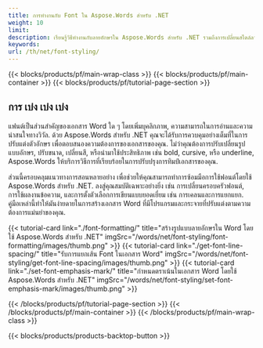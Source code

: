 ```yaml
---
title: การทํางานกับ Font ใน Aspose.Words สําหรับ .NET  
weight: 10
limit:
description: เรียนรู้วิธีทํางานกับลายอักษรใน Aspose.Words สําหรับ .NET รวมถึงการเปลี่ยนสไตล์ลายอักษร ขนาด สี ผลงาน และอื่นๆ
keywords:
url: /th/net/font-styling/
---
```

{{< blocks/products/pf/main-wrap-class >}}
{{< blocks/products/pf/main-container >}}
{{< blocks/products/pf/tutorial-page-section >}}

## การ เบ่ง เบ่ง เบ่ง
  
แฟนต์เป็นส่วนสําคัญของเอกสาร Word ใด ๆ โดยเพิ่มบุคลิกภาพ, ความสามารถในการอ่านและความน่าสนใจทางวิวัล. ด้วย Aspose.Words สําหรับ .NET คุณจะได้รับการควบคุมอย่างเต็มที่ในการปรับแต่งตัวอักษร เพื่อตอบสนองความต้องการของเอกสารของคุณ. ไม่ว่าคุณต้องการปรับเปลี่ยนรูปแบบอักษร, ปรับขนาด, เปลี่ยนสี, หรือนํามาใช้ประสิทธิภาพ เช่น bold, cursive, หรือ underline, Aspose.Words ให้บริการวิธีการที่เรียบร้อยในการปรับปรุงการทิมป์เอกสารของคุณ.  

ส่วนนี้ครอบคลุมแนวทางการสอนหลายอย่าง เพื่อช่วยให้คุณสามารถทําการซ้อมมือการใช้ฟอนต์โดยใช้ Aspose.Words สําหรับ .NET. ลงสู่คุณสมบัติเฉพาะอย่างยิ่ง เช่น การเปลี่ยนครอบครัวฟอนต์, การใช้ผลงานข้อความ, และการตั้งตัวเลือกการเขียนแบบยอดเยี่ยม เช่น การเคลนและการแยกแยก. คู่มือเหล่านี้ทําให้มันง่ายดายในการสร้างเอกสาร Word ที่มีโปรแกรมและกระจายที่ปรับแต่งตามความต้องการแม่นยําของคุณ.

{{< tutorial-card link="./font-formatting/" title="สร้างรูปแบบลายอักษรใน Word โดยใช้ Aspose.Words สําหรับ .NET" imgSrc="/words/net/font-styling/font-formatting/images/thumb.png" >}}
{{< tutorial-card link="./get-font-line-spacing/" title="รับการแยกเส้น Font ในเอกสาร Word" imgSrc="/words/net/font-styling/get-font-line-spacing/images/thumb.png" >}}
{{< tutorial-card link="./set-font-emphasis-mark/" title="กําหนดตราเน้นในเอกสาร Word โดยใช้ Aspose.Words สําหรับ .NET" imgSrc="/words/net/font-styling/set-font-emphasis-mark/images/thumb.png" >}}

{{< /blocks/products/pf/tutorial-page-section >}}
{{< /blocks/products/pf/main-container >}}
{{< /blocks/products/pf/main-wrap-class >}}

{{< blocks/products/products-backtop-button >}}